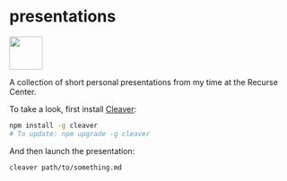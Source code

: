 # presentations

<a href='http://www.recurse.com' title='Made with love at the Recurse Center'><img src='https://cloud.githubusercontent.com/assets/2883345/11322972/9e553260-910b-11e5-8de9-a5bf00c352ef.png' height='59px'/></a>

A collection of short personal presentations from my time at the Recurse Center.

To take a look, first install [Cleaver](https://github.com/jdan/cleaver):

```sh
npm install -g cleaver
# To update: npm upgrade -g cleaver
```

And then launch the presentation:

```bash
cleaver path/to/something.md
```
